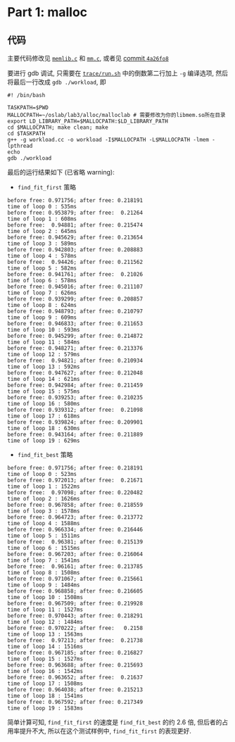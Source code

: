 # Part 1: malloc
## 代码
主要代码修改见 [`memlib.c`](alloc/malloclab/memlib.c) 和 [`mm.c`](alloc/malloclab/mm.c), 或者见 [commit `4a26fo8`](https://github.com/Fr4nk1in-USTC/USTC-2022-OS-Lab/commit/4a26f0879ce8e02df1e11468c9fc7a3fe8e816d4)

要进行 gdb 调试, 只需要在 [`trace/run.sh`](alloc/trace/run.sh) 中的倒数第二行加上 `-g` 编译选项, 然后将最后一行改成 `gdb ./workload`, 即
```shell
#! /bin/bash

TASKPATH=$PWD
MALLOCPATH=~/oslab/lab3/alloc/malloclab # 需要修改为你的libmem.so所在目录
export LD_LIBRARY_PATH=$MALLOCPATH:$LD_LIBRARY_PATH
cd $MALLOCPATH; make clean; make
cd $TASKPATH
g++ -g workload.cc -o workload -I$MALLOCPATH -L$MALLOCPATH -lmem -lpthread
echo 
gdb ./workload
```
最后的运行结果如下 (已省略 warning):
- `find_fit_first` 策略
```plaintext
before free: 0.971756; after free: 0.218191
time of loop 0 : 535ms
before free: 0.953879; after free:  0.21264
time of loop 1 : 608ms
before free:  0.94881; after free: 0.215474
time of loop 2 : 645ms
before free: 0.945629; after free: 0.213654
time of loop 3 : 589ms
before free: 0.942803; after free: 0.208883
time of loop 4 : 578ms
before free:  0.94426; after free: 0.211562
time of loop 5 : 582ms
before free: 0.941761; after free:  0.21026
time of loop 6 : 578ms
before free: 0.945016; after free: 0.211107
time of loop 7 : 626ms
before free: 0.939299; after free: 0.208857
time of loop 8 : 624ms
before free: 0.948793; after free: 0.210797
time of loop 9 : 609ms
before free: 0.946833; after free: 0.211653
time of loop 10 : 593ms
before free: 0.945299; after free: 0.214872
time of loop 11 : 584ms
before free: 0.948271; after free: 0.213376
time of loop 12 : 579ms
before free:  0.94821; after free: 0.210934
time of loop 13 : 592ms
before free: 0.947627; after free: 0.212048
time of loop 14 : 621ms
before free: 0.942984; after free: 0.211459
time of loop 15 : 575ms
before free: 0.939253; after free: 0.210235
time of loop 16 : 580ms
before free: 0.939312; after free:  0.21098
time of loop 17 : 618ms
before free: 0.939824; after free: 0.209901
time of loop 18 : 630ms
before free: 0.943164; after free: 0.211889
time of loop 19 : 629ms
```
- `find_fit_best` 策略
```plaintext
before free: 0.971756; after free: 0.218191
time of loop 0 : 523ms
before free: 0.972013; after free:  0.21671
time of loop 1 : 1522ms
before free:  0.97098; after free: 0.220482
time of loop 2 : 1626ms
before free: 0.967858; after free: 0.218559
time of loop 3 : 1578ms
before free: 0.964723; after free: 0.213772
time of loop 4 : 1588ms
before free: 0.966334; after free: 0.216446
time of loop 5 : 1511ms
before free:  0.96381; after free: 0.215139
time of loop 6 : 1515ms
before free: 0.967203; after free: 0.216064
time of loop 7 : 1541ms
before free:  0.96161; after free: 0.213785
time of loop 8 : 1508ms
before free: 0.971067; after free: 0.215661
time of loop 9 : 1484ms
before free: 0.968858; after free: 0.216605
time of loop 10 : 1508ms
before free: 0.967509; after free: 0.219928
time of loop 11 : 1527ms
before free: 0.970443; after free: 0.218291
time of loop 12 : 1484ms
before free: 0.970222; after free:   0.2158
time of loop 13 : 1563ms
before free:  0.97213; after free:  0.21738
time of loop 14 : 1516ms
before free: 0.967185; after free: 0.216827
time of loop 15 : 1527ms
before free: 0.963688; after free: 0.215693
time of loop 16 : 1542ms
before free: 0.963652; after free:  0.21637
time of loop 17 : 1508ms
before free: 0.964038; after free: 0.215213
time of loop 18 : 1541ms
before free: 0.967592; after free: 0.217349
time of loop 19 : 1583ms
```
简单计算可知, `find_fit_first` 的速度是 `find_fit_best` 的约 2.6 倍, 但后者的占用率提升不大, 所以在这个测试样例中, `find_fit_first` 的表现更好.